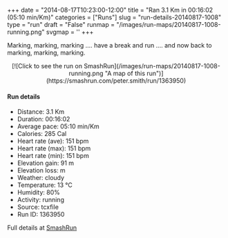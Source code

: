 +++
date = "2014-08-17T10:23:00-12:00"
title = "Ran 3.1 Km in 00:16:02 (05:10 min/Km)"
categories = ["Runs"]
slug = "run-details-20140817-1008"
type = "run"
draft = "False"
runmap = "/images/run-maps/20140817-1008-running.png"
svgmap = '<polyline points="73 12, 76 0, 59 0, 55 1, 53 2, 36 10, 24 22, 1 96, 0 97, 2 99, 8 89, 30 82, 49 64, 51 63, 72 59, 84 52, 100 6, 89 2, 81 13, 78 30, 69 30">'
+++

Marking, marking, marking .... have a break and run .... and now back to marking, marking, marking. 




<!--more-->

<center>
[![Click to see the run on SmashRun](/images/run-maps/20140817-1008-running.png "A map of this run")](https://smashrun.com/peter.smith/run/1363950)
</center>

#### Run details

* Distance: 3.1 Km
* Duration: 00:16:02
* Average pace: 05:10 min/Km
* Calories: 285 Cal
* Heart rate (ave): 151 bpm
* Heart rate (max): 151 bpm
* Heart rate (min): 151 bpm
* Elevation gain: 91 m
* Elevation loss:  m
* Weather: cloudy
* Temperature: 13 &deg;C
* Humidity: 80%
* Activity: running
* Source: tcxfile
* Run ID: 1363950

Full details at [SmashRun](https://smashrun.com/peter.smith/run/1363950)